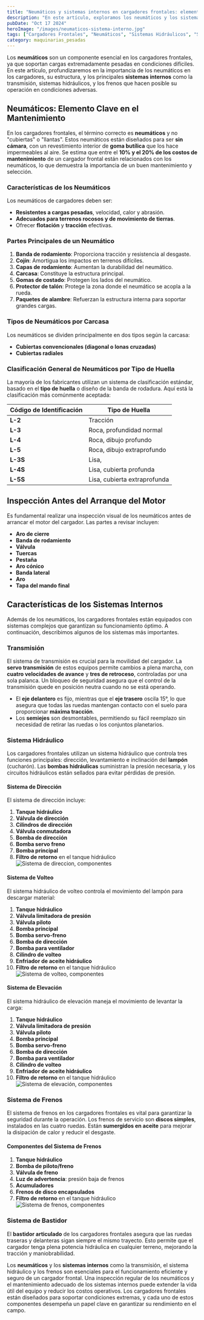 ```yaml
---
title: "Neumáticos y sistemas internos en cargadores frontales: elementos clave"
description: "En este artículo, exploramos los neumáticos y los sistemas internos de los cargadores frontales, desde las características de los neumáticos hasta los sistemas hidráulicos y de frenos, que garantizan su eficiencia en operaciones pesadas"
pubDate: "Oct 17 2024"
heroImage: "/images/neumaticos-sistema-interno.jpg"
tags: ["Cargadores Frontales", "Neumáticos", "Sistemas Hidráulicos", "Sistemas de Frenos"]
category: maquinarias_pesadas
---
```

Los **neumáticos** son un componente esencial en los cargadores frontales, ya que soportan cargas extremadamente pesadas en condiciones difíciles. En este artículo, profundizaremos en la importancia de los neumáticos en los cargadores, su estructura, y los principales **sistemas internos** como la transmisión, sistemas hidráulicos, y los frenos que hacen posible su operación en condiciones adversas.

## Neumáticos: Elemento Clave en el Mantenimiento

En los cargadores frontales, el término correcto es **neumáticos** y no "cubiertas" o "llantas". Estos neumáticos están diseñados para ser **sin cámara**, con un revestimiento interior de **goma butílica** que los hace impermeables al aire. Se estima que entre el **10% y el 20% de los costos de mantenimiento** de un cargador frontal están relacionados con los neumáticos, lo que demuestra la importancia de un buen mantenimiento y selección.

### Características de los Neumáticos

Los neumáticos de cargadores deben ser:

- **Resistentes a cargas pesadas**, velocidad, calor y abrasión.
- **Adecuados para terrenos rocosos y de movimiento de tierras**.
- Ofrecer **flotación** y **tracción** efectivas.

### Partes Principales de un Neumático

1. **Banda de rodamiento**: Proporciona tracción y resistencia al desgaste.
2. **Cojín**: Amortigua los impactos en terrenos difíciles.
3. **Capas de rodamiento**: Aumentan la durabilidad del neumático.
4. **Carcasa**: Constituye la estructura principal.
5. **Gomas de costado**: Protegen los lados del neumático.
6. **Protector de talón**: Protege la zona donde el neumático se acopla a la rueda.
7. **Paquetes de alambre**: Refuerzan la estructura interna para soportar grandes cargas.

### Tipos de Neumáticos por Carcasa

Los neumáticos se dividen principalmente en dos tipos según la carcasa:

- **Cubiertas convencionales (diagonal o lonas cruzadas)**
- **Cubiertas radiales**

### Clasificación General de Neumáticos por Tipo de Huella

La mayoría de los fabricantes utilizan un sistema de clasificación estándar, basado en el **tipo de huella** o diseño de la banda de rodadura. Aquí está la clasificación más comúnmente aceptada:

| Código de Identificación | Tipo de Huella         |
|--------------------------|------------------------|
| **L-2**                   | Tracción               |
| **L-3**                   | Roca, profundidad normal|
| **L-4**                   | Roca, dibujo profundo  |
| **L-5**                   | Roca, dibujo extraprofundo |
| **L-3S**                  | Lisa,                  |
| **L-4S**                  | Lisa, cubierta profunda|
| **L-5S**                  | Lisa, cubierta extraprofunda |

## Inspección Antes del Arranque del Motor

Es fundamental realizar una inspección visual de los neumáticos antes de arrancar el motor del cargador. Las partes a revisar incluyen:

- **Aro de cierre**
- **Banda de rodamiento**
- **Válvula**
- **Tuercas**
- **Pestaña**
- **Aro cónico**
- **Banda lateral**
- **Aro**
- **Tapa del mando final**

## Características de los Sistemas Internos

Además de los neumáticos, los cargadores frontales están equipados con sistemas complejos que garantizan su funcionamiento óptimo. A continuación, describimos algunos de los sistemas más importantes.

### Transmisión

El sistema de transmisión es crucial para la movilidad del cargador. La **servo transmisión** de estos equipos permite cambios a plena marcha, con **cuatro velocidades de avance** y **tres de retroceso**, controladas por una sola palanca. Un bloqueo de seguridad asegura que el control de la transmisión quede en posición neutra cuando no se está operando.

- El **eje delantero** es fijo, mientras que el **eje trasero** oscila 15°, lo que asegura que todas las ruedas mantengan contacto con el suelo para proporcionar **máxima tracción**.
- Los **semiejes** son desmontables, permitiendo su fácil reemplazo sin necesidad de retirar las ruedas o los conjuntos planetarios.

### Sistema Hidráulico

Los cargadores frontales utilizan un sistema hidráulico que controla tres funciones principales: dirección, levantamiento e inclinación del **lampón** (cucharón). Las **bombas hidráulicas** suministran la presión necesaria, y los circuitos hidráulicos están sellados para evitar pérdidas de presión.

#### Sistema de Dirección

El sistema de dirección incluye:

1. **Tanque hidráulico**
2. **Válvula de dirección**
3. **Cilindros de dirección**
4. **Válvula conmutadora**
5. **Bomba de dirección**
6. **Bomba servo freno**
7. **Bomba principal**
8. **Filtro de retorno** en el tanque hidráulico
![Sistema de direccion, componentes](/images/sistema-direccion.jpg)
#### Sistema de Volteo

El sistema hidráulico de volteo controla el movimiento del lampón para descargar material:

1. **Tanque hidráulico**
2. **Válvula limitadora de presión**
3. **Válvula piloto**
4. **Bomba principal**
5. **Bomba servo-freno**
6. **Bomba de dirección**
7. **Bomba para ventilador**
8. **Cilindro de volteo**
9. **Enfriador de aceite hidráulico**
10. **Filtro de retorno** en el tanque hidráulico
![Sistema de volteo, componentes](/images/hidraulica-volteo.jpg)
#### Sistema de Elevación

El sistema hidráulico de elevación maneja el movimiento de levantar la carga:

1. **Tanque hidráulico**
2. **Válvula limitadora de presión**
3. **Válvula piloto**
4. **Bomba principal**
5. **Bomba servo-freno**
6. **Bomba de dirección**
7. **Bomba para ventilador**
8. **Cilindro de volteo**
9. **Enfriador de aceite hidráulico**
10. **Filtro de retorno** en el tanque hidráulico
![Sistema de elevación, componentes](/images/sistema-elevacion.jpg)
### Sistema de Frenos

El sistema de frenos en los cargadores frontales es vital para garantizar la seguridad durante la operación. Los frenos de servicio son **discos simples**, instalados en las cuatro ruedas. Están **sumergidos en aceite** para mejorar la disipación de calor y reducir el desgaste.

#### Componentes del Sistema de Frenos

1. **Tanque hidráulico**
2. **Bomba de piloto/freno**
3. **Válvula de freno**
4. **Luz de advertencia**: presión baja de frenos
5. **Acumuladores**
6. **Frenos de disco encapsulados**
7. **Filtro de retorno** en el tanque hidráulico
![Sistema de frenos, componentes](/images/sistema-freno.jpg)
### Sistema de Bastidor

El **bastidor articulado** de los cargadores frontales asegura que las ruedas traseras y delanteras sigan siempre el mismo trayecto. Esto permite que el cargador tenga plena potencia hidráulica en cualquier terreno, mejorando la tracción y maniobrabilidad.

Los **neumáticos** y los **sistemas internos** como la transmisión, el sistema hidráulico y los frenos son esenciales para el funcionamiento eficiente y seguro de un cargador frontal. Una inspección regular de los neumáticos y el mantenimiento adecuado de los sistemas internos puede extender la vida útil del equipo y reducir los costos operativos. Los cargadores frontales están diseñados para soportar condiciones extremas, y cada uno de estos componentes desempeña un papel clave en garantizar su rendimiento en el campo.
